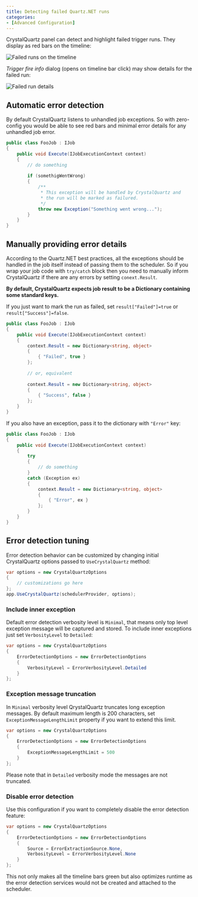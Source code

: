 ```yaml
---
title: Detecting failed Quartz.NET runs
categories:
- [Advanced Configuration]
---
```


CrystalQuartz panel can detect and highlight failed trigger runs. 
They display as red bars on the timeline:

![Failed runs on the timeline](/images/detecting_errors_timeline.png)

<!-- more -->

*Trigger fire info* dialog (opens on timeline bar click) may show 
details for the failed run:

![Failed run details](/images/detecting_errors_details.png)

## Automatic error detection

By default CrystalQuartz listens to unhandled job exceptions. 
So with zero-config you would be able to see red bars and minimal
error details for any unhandled job error.

```cs
public class FooJob : IJob
{
    public void Execute(IJobExecutionContext context)
    {
        // do something
        
        if (somethigWentWrong) 
        {
            /**
             * This exception will be handled by CrystalQuartz and
             * the run will be marked as failured.
             */
            throw new Exception("Something went wrong...");
        }
    }
}
```

## Manually providing error details

According to the Quartz.NET best practices, all the exceptions should
be handled in the job itself instead of passing them to the scheduler. So
if you wrap your job code with `try/catch` block then you need to manually 
inform CrystalQuartz if there are any errors by setting `conext.Result`. 

**By default, CrystalQuartz expects job result to be a Dictionary 
containing some standard keys.**

If you just want to mark the run as failed, set `result["Failed"]=true` or 
`result["Success"]=false`.

```cs
public class FooJob : IJob
{
    public void Execute(IJobExecutionContext context)
    {
        context.Result = new Dictionary<string, object>
        {
            { "Failed", true }
        };
        
        // or, equivalent
        
        context.Result = new Dictionary<string, object>
        {
            { "Success", false }
        };
    }
}
```

If you also have an exception, pass it to the dictionary with `"Error"`
key:

```cs
public class FooJob : IJob
{
    public void Execute(IJobExecutionContext context)
    {
        try 
        {
            // do something
        }
        catch (Exception ex)
        {
            context.Result = new Dictionary<string, object>
            {
                { "Error", ex }
            };
        }
    }
}
```

## Error detection tuning

Error detection behavior can be customized by changing initial CrystalQuartz
options passed to `UseCrystalQuartz` method:

```cs
var options = new CrystalQuartzOptions
{
    // customizations go here
};
app.UseCrystalQuartz(schedulerProvider, options);
```

### Include inner exception

Default error detection verbosity level is `Minimal`, that means only top level 
exception message will be captured and stored. To include inner exceptions just 
set `VerbosityLevel` to `Detailed`:

```cs
var options = new CrystalQuartzOptions
{
    ErrorDetectionOptions = new ErrorDetectionOptions
    {
        VerbosityLevel = ErrorVerbosityLevel.Detailed
    }
};
```

### Exception message truncation

In `Minimal` verbosity level QrystalQuartz truncates long exception messages.
By default maximum length is 200 characters, set `ExceptionMessageLengthLimit` property if
you want to extend this limit.
 
```cs
var options = new CrystalQuartzOptions
{
    ErrorDetectionOptions = new ErrorDetectionOptions
    {
        ExceptionMessageLengthLimit = 500
    }
};
```

Please note that in `Detailed` verbosity mode the messages are not truncated.

### Disable error detection

Use this configuration if you want to completely disable the error detection
feature:

```cs
var options = new CrystalQuartzOptions
{
    ErrorDetectionOptions = new ErrorDetectionOptions
    {
        Source = ErrorExtractionSource.None,
        VerbosityLevel = ErrorVerbosityLevel.None
    }
};
```

This not only makes all the timeline bars green but also optimizes runtime
as the error detection services would not be created and attached to the 
scheduler.